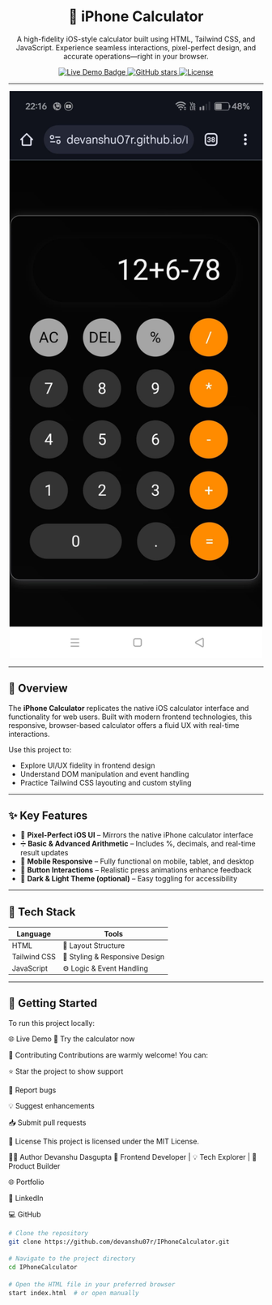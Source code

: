 <h1 align="center">📱 iPhone Calculator</h1>

<p align="center">
  A high-fidelity iOS-style calculator built using HTML, Tailwind CSS, and JavaScript.  
  Experience seamless interactions, pixel-perfect design, and accurate operations—right in your browser.
</p>

<p align="center">
  <a href="https://devanshu07r.github.io/IPhoneCalculator/" target="_blank">
    <img src="https://img.shields.io/badge/Demo-Online-success?style=for-the-badge" alt="Live Demo Badge"/>
  </a>
  <a href="https://github.com/devanshu07r/IPhoneCalculator/stargazers">
    <img src="https://img.shields.io/github/stars/devanshu07r/IPhoneCalculator?style=social" alt="GitHub stars"/>
  </a>
  <a href="https://opensource.org/licenses/MIT">
    <img src="https://img.shields.io/badge/License-MIT-blue.svg" alt="License"/>
  </a>
</p>

---

<p align="center">
  <img src="IphoneCalculator.png" width="500" alt="iPhone Calculator Preview"/>
</p>

---

## 📖 Overview

The **iPhone Calculator** replicates the native iOS calculator interface and functionality for web users. Built with modern frontend technologies, this responsive, browser-based calculator offers a fluid UX with real-time interactions.

Use this project to:

- Explore UI/UX fidelity in frontend design
- Understand DOM manipulation and event handling
- Practice Tailwind CSS layouting and custom styling

---

## ✨ Key Features

- 🎨 **Pixel-Perfect iOS UI** – Mirrors the native iPhone calculator interface
- ➗ **Basic & Advanced Arithmetic** – Includes %, decimals, and real-time result updates
- 📱 **Mobile Responsive** – Fully functional on mobile, tablet, and desktop
- 🎯 **Button Interactions** – Realistic press animations enhance feedback
- 🌙 **Dark & Light Theme (optional)** – Easy toggling for accessibility

---

## 🔧 Tech Stack

| Language   | Tools           |
|------------|------------------|
| HTML       | 🧱 Layout Structure |
| Tailwind CSS | 🎨 Styling & Responsive Design |
| JavaScript | ⚙️ Logic & Event Handling |

---

## 🚀 Getting Started

To run this project locally:

🌐 Live Demo
🎯 Try the calculator now

🤝 Contributing
Contributions are warmly welcome!
You can:

⭐ Star the project to show support

🐛 Report bugs

💡 Suggest enhancements

📥 Submit pull requests

📄 License
This project is licensed under the MIT License.

👨‍💻 Author
Devanshu Dasgupta
🚀 Frontend Developer | 💡 Tech Explorer | 🎯 Product Builder

🌐 Portfolio

💼 LinkedIn

💻 GitHub

```bash
# Clone the repository
git clone https://github.com/devanshu07r/IPhoneCalculator.git

# Navigate to the project directory
cd IPhoneCalculator

# Open the HTML file in your preferred browser
start index.html  # or open manually
